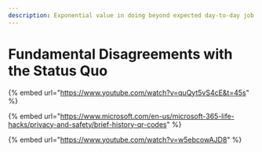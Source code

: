 ```yaml
---
description: Exponential value in doing beyond expected day-to-day job
---
```


# Fundamental Disagreements with the Status Quo

{% embed url="https://www.youtube.com/watch?v=quQyt5vS4cE&t=45s" %}

{% embed url="https://www.microsoft.com/en-us/microsoft-365-life-hacks/privacy-and-safety/brief-history-qr-codes" %}

{% embed url="https://www.youtube.com/watch?v=w5ebcowAJD8" %}
